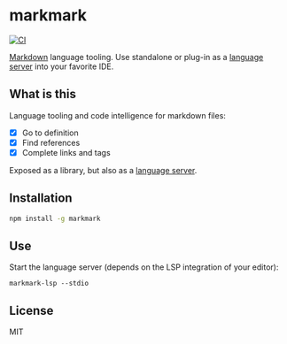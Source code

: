 # markmark

[![CI](https://github.com/nikku/markmark/actions/workflows/CI.yml/badge.svg)](https://github.com/nikku/markmark/actions/workflows/CI.yml)

[Markdown](https://en.wikipedia.org/wiki/Markdown) language tooling. Use standalone or plug-in as a [language server](https://microsoft.github.io/language-server-protocol/) into your favorite IDE.


## What is this

Language tooling and code intelligence for markdown files:

* [x] Go to definition
* [x] Find references
* [x] Complete links and tags

Exposed as a library, but also as a [language server](https://microsoft.github.io/language-server-protocol/).


## Installation

```sh
npm install -g markmark
```


## Use

Start the language server (depends on the LSP integration of your editor):

```
markmark-lsp --stdio
```


## License

MIT
